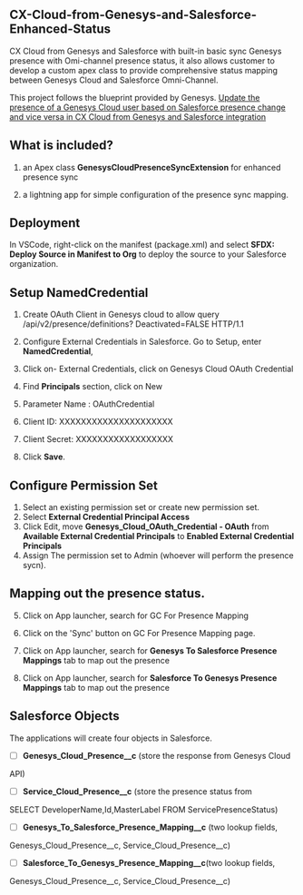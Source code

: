 ## CX-Cloud-from-Genesys-and-Salesforce-Enhanced-Status

CX Cloud from Genesys and Salesforce with built-in basic sync Genesys presence with Omi-channel presence status, it also allows customer to develop a custom apex class to provide comprehensive status mapping between Genesys Cloud and Salesforce Omni-Channel.

This project follows the blueprint provided by Genesys. [Update the presence of a Genesys Cloud user based on Salesforce presence change and vice versa in CX Cloud from Genesys and Salesforce integration](https://developer.genesys.cloud/blueprints/enhanced-status-syncing-with-salesforce-service-cloud-voice/)

## What is included?

  

1. an Apex class **GenesysCloudPresenceSyncExtension** for enhanced presence sync

  

2. a lightning app for simple configuration of the presence sync mapping.

  

## Deployment

  

In VSCode, right-click on the manifest (package.xml) and select **SFDX: Deploy Source in Manifest to Org** to deploy the source to your Salesforce organization.

  



## Setup NamedCredential

 1. Create OAuth Client in Genesys cloud to allow query /api/v2/presence/definitions? Deactivated=FALSE HTTP/1.1

 2. Configure External Credentials in Salesforce. Go to Setup, enter **NamedCredential**,

 3. Click on- External Credentials, click on Genesys Cloud OAuth Credential
 4. Find  **Principals** section, click on New 
 5. Parameter Name : OAuthCredential
 6. Client ID: XXXXXXXXXXXXXXXXXXXXX
 7. Client Secret: XXXXXXXXXXXXXXXXXX
 8. Click **Save**.
 
 

## Configure Permission Set

 1. Select an existing permission set or create new permission set. 
 2. Select  **External Credential Principal Access**
 3. Click Edit,  move **Genesys_Cloud_OAuth_Credential - OAuth** from **Available External Credential Principals** to **Enabled External Credential Principals**
 4. Assign The permission set to Admin (whoever will perform the presence sycn).

## Mapping out the presence status.

5. Click on App launcher, search for GC For Presence Mapping

6. Click on the 'Sync' button on GC For Presence Mapping page.

7. Click on App launcher, search for **Genesys To Salesforce Presence Mappings** tab to map out the presence

8. Click on App launcher, search for **Salesforce To Genesys Presence Mappings** tab to map out the presence

## Salesforce Objects

The applications will create four objects in Salesforce.

- [ ] **Genesys_Cloud_Presence__c** (store the response from Genesys Cloud

API)

- [ ] **Service_Cloud_Presence__c** (store the presence status from

SELECT DeveloperName,Id,MasterLabel FROM ServicePresenceStatus)

- [ ] **Genesys_To_Salesforce_Presence_Mapping__c** (two lookup fields,

Genesys_Cloud_Presence__c, Service_Cloud_Presence__c)

- [ ] **Salesforce_To_Genesys_Presence_Mapping__c**(two lookup fields,

Genesys_Cloud_Presence__c, Service_Cloud_Presence__c)